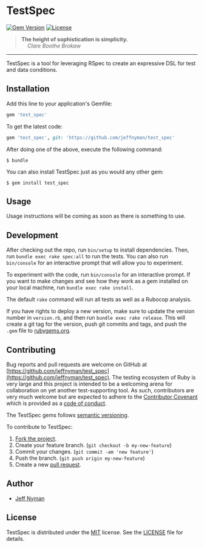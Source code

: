 # TestSpec

[![Gem Version](https://badge.fury.io/rb/test_spec.svg)](http://badge.fury.io/rb/test_spec)
[![License](http://img.shields.io/badge/license-MIT-blue.svg)](https://github.com/jeffnyman/test_spec/blob/master/LICENSE.md)

> **The height of sophistication is simplicity.**<br>
> &nbsp;&nbsp;&nbsp;&nbsp;*Clare Boothe Brokaw*

---

TestSpec is a tool for leveraging RSpec to create an expressive DSL for test and data conditions.

## Installation

Add this line to your application's Gemfile:

```ruby
gem 'test_spec'
```

To get the latest code:

```ruby
gem 'test_spec', git: 'https://github.com/jeffnyman/test_spec'
```

After doing one of the above, execute the following command:

```
$ bundle
```

You can also install TestSpec just as you would any other gem:

```
$ gem install test_spec
```

## Usage

Usage instructions will be coming as soon as there is something to use.

## Development

After checking out the repo, run `bin/setup` to install dependencies. Then, run `bundle exec rake spec:all` to run the tests. You can also run `bin/console` for an interactive prompt that will allow you to experiment.

To experiment with the code, run `bin/console` for an interactive prompt. If you want to make changes and see how they work as a gem installed on your local machine, run `bundle exec rake install`.

The default `rake` command will run all tests as well as a Rubocop analysis.

If you have rights to deploy a new version, make sure to update the version number in `version.rb`, and then run `bundle exec rake release`. This will create a git tag for the version, push git commits and tags, and push the `.gem` file to [rubygems.org](https://rubygems.org).

## Contributing

Bug reports and pull requests are welcome on GitHub at [https://github.com/jeffnyman/test_spec](https://github.com/jeffnyman/test_spec). The testing ecosystem of Ruby is very large and this project is intended to be a welcoming arena for collaboration on yet another test-supporting tool. As such, contributors are very much welcome but are expected to adhere to the [Contributor Covenant](http://contributor-covenant.org) which is provided as a [code of conduct](https://github.com/jeffnyman/test_spec/blob/master/CODE_OF_CONDUCT.md).

The TestSpec gems follows [semantic versioning](http://semver.org).

To contribute to TestSpec:

1. [Fork the project](http://gun.io/blog/how-to-github-fork-branch-and-pull-request/).
2. Create your feature branch. (`git checkout -b my-new-feature`)
3. Commit your changes. (`git commit -am 'new feature'`)
4. Push the branch. (`git push origin my-new-feature`)
5. Create a new [pull request](https://help.github.com/articles/using-pull-requests).

## Author

* [Jeff Nyman](http://testerstories.com)

## License

TestSpec is distributed under the [MIT](http://www.opensource.org/licenses/MIT) license.
See the [LICENSE](https://github.com/jeffnyman/test_spec/blob/master/LICENSE.md) file for details.
